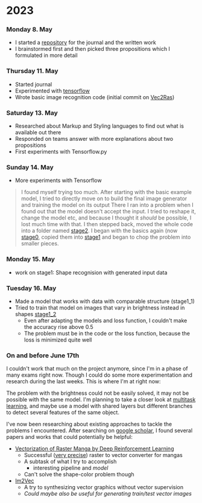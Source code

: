 
# 2023
### Monday 8. May
- I started a [repository](https://github.com/lrshsl/matura-doc/new/main) for the journal and the written work
- I brainstormed first and then picked three propositions which I formulated in more detail

### Thursday 11. May
- Started journal
- Experimented with [tensorflow](https://www.tensorflow.org/)
- Wrote basic image recognition code (initial commit on [Vec2Ras](https://github.com/lrshsl/Vec2Ras))

### Saturday 13. May
- Researched about Markup and Styling languages to find out what is available out there
- Responded on teams answer with more explanations about two propositions
- First experiments with Tensorflow.py

### Sunday 14. May
- More experiments with Tensorflow
> I found myself trying too much. After starting with the basic example model, I tried to directly move on to build the final image generator and training the model on its output
> There I ran into a problem when I found out that the model doesn't accept the input. I tried to reshape it, change the model etc, and because I thought it _should_ be possible, I lost much time with that.
> I then stepped back, moved the whole code into a folder named [stage2](https://github.com/lrshsl/Vec2Ras/tree/main/src/stage2).
> I began with the basics again (now [stage0](https://github.com/lrshsl/Vec2Ras/tree/main/src/stage0), copied them into [stage1](https://github.com/lrshsl/Vec2Ras/tree/main/src/stage1) and began to chop the problem into smaller pieces.

### Monday 15. May
- work on stage1: Shape recognision with generated input data

### Tuesday 16. May
- Made a model that works with data with comparable structure (stage1_1)
- Tried to train that model on images that vary in brightness instead in shapes [stage1_2](https://github.com/lrshsl/Vec2Ras/tree/main/src/stage1_2)
  - Even after adapting the models and loss function, I couldn't make the accuracy rise above 0.5
  - The problem must be in the code or the loss function, because the loss is minimized quite well

### On and before June 17th
I couldn't work that much on the project anymore, since I'm in a phase of many exams right now. Though I could do some more experimentation and research during the last weeks. This is where I'm at right now:

The problem with the brightness could not be easily solved, it may not be possible with the same model. I'm planning to take a closer look at [multitask learning](https://en.wikipedia.org/wiki/Multi-task_learning), and maybe use a model with shared layers but different branches to detect several features of the same object.

I've now been researching about existing approaches to tackle the problems I encountered. After searching on [google scholar](https://scholar.google.com/), I found several papers and works that could potentially be helpful:
- [Vectorization of Raster Manga by Deep Reinforcement Learning](https://arxiv.org/abs/2110.04830)
  - Successful ([very precise](https://arxiv.org/pdf/2110.04830.pdf)) raster to vector converter for mangas
  - A subtask of what I try to accomplish
    - interesting pipeline and *model*
  - Can't solve the shape-color problem though
- [Im2Vec](https://arxiv.org/abs/2102.02798)
  - A try to synthesizing vector graphics without vector supervision
  - *Could maybe also be useful for generating train/test vector images*

